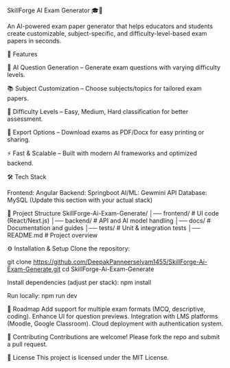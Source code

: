 SkillForge AI Exam Generator 🎓🤖

An AI-powered exam paper generator that helps educators and students create customizable, subject-specific, and difficulty-level-based exam papers in seconds.

🚀 Features

🧠 AI Question Generation – Generate exam questions with varying difficulty levels.

📚 Subject Customization – Choose subjects/topics for tailored exam papers.

🎯 Difficulty Levels – Easy, Medium, Hard classification for better assessment.

📄 Export Options – Download exams as PDF/Docx for easy printing or sharing.

⚡ Fast & Scalable – Built with modern AI frameworks and optimized backend.

🛠️ Tech Stack

Frontend: Angular
Backend: Springboot
AI/ML: Gewmini API
Database: MySQL
(Update this section with your actual stack)

📂 Project Structure
SkillForge-Ai-Exam-Generate/
│── frontend/          # UI code (React/Next.js)
│── backend/           # API and AI model handling
│── docs/              # Documentation and guides
│── tests/             # Unit & integration tests
│── README.md          # Project overview

⚙️ Installation & Setup
Clone the repository:

git clone https://github.com/DeepakPanneerselvam1455/SkillForge-Ai-Exam-Generate.git
cd SkillForge-Ai-Exam-Generate


Install dependencies (adjust per stack):
npm install  


Run locally:
npm run dev  

📌 Roadmap
 Add support for multiple exam formats (MCQ, descriptive, coding).
 Enhance UI for question previews.
 Integration with LMS platforms (Moodle, Google Classroom).
 Cloud deployment with authentication system.

🤝 Contributing
Contributions are welcome! Please fork the repo and submit a pull request.

📝 License
This project is licensed under the MIT License.
